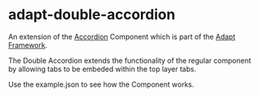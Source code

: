# adapt-double-accordion  

An extension of the <a href='https://github.com/adaptlearning/adapt-contrib-accordion/'>Accordion</a> Component which is part of the <a href='https://github.com/adaptlearning/adapt_framework'>Adapt Framework</a>.

The Double Accordion extends the functionality of the regular component by allowing tabs to be embeded within the top layer tabs. 

Use the example.json to see how the Component works.
